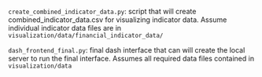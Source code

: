 `create_combined_indicator_data.py`: script that will create combined_indicator_data.csv for visualizing indicator data. Assume individual indicator data files are in `visualization/data/financial_indicator_data/`

`dash_frontend_final.py`: final dash interface that can will create the local server to run the final interface. Assumes all required data files contained in `visualization/data`
